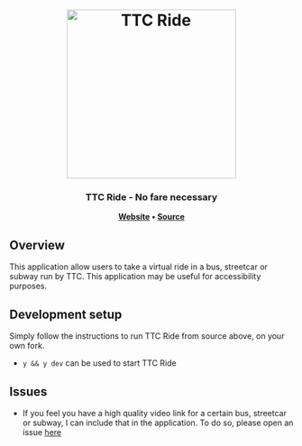 <h1 align="center">
	<img
		width="300"
		alt="TTC Ride"
		src="https://upload.wikimedia.org/wikipedia/commons/thumb/8/87/TTC.svg/440px-TTC.svg.png">
</h1>

<h3 align="center">
	TTC Ride - No fare necessary
</h3>

<p align="center">
	<strong>
		<a href="http://ttc-ride.surge.sh">Website</a>
		•
		<a href="https://github.com/tpkahlon/ttc-ride">Source</a>
	</strong>
</p>

## Overview

This application allow users to take a virtual ride in a bus, streetcar or subway run by TTC. This application may be useful for accessibility purposes.

## Development setup

Simply follow the instructions to run TTC Ride from source above, on your own fork.

- `y && y dev` can be used to start TTC Ride

## Issues

- If you feel you have a high quality video link for a certain bus, streetcar or subway, I can include that in the application. To do so, please open an issue [here](https://github.com/tpkahlon/ttc-ride/issues)
